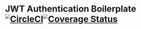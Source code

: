 # JWT Authentication Boilerplate [![CircleCI](https://circleci.com/gh/Vadlusk/JWT_boilerplate.svg?style=shield)](https://circleci.com/gh/Vadlusk/JWT_boilerplate)[![Coverage Status](https://coveralls.io/repos/github/Vadlusk/JWT_boilerplate/badge.svg?branch=master)](https://coveralls.io/github/Vadlusk/JWT_boilerplate?branch=master)
